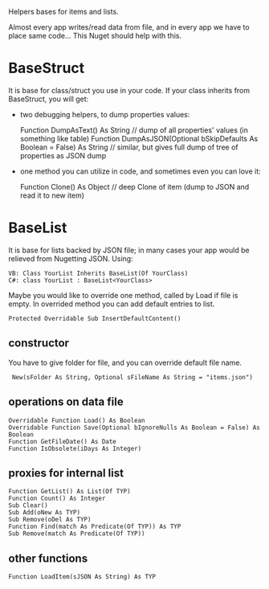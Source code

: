 ﻿
 Helpers bases for items and lists.

 Almost every app writes/read data from file, and in every app we have to place same code... This Nuget should help with this.

# BaseStruct

 It is base for class/struct you use in your code. If your class inherits from BaseStruct, you will get:
 * two debugging helpers, to dump properties values:

    Function DumpAsText() As String     // dump of all properties' values (in something like table)
    Function DumpAsJSON(Optional bSkipDefaults As Boolean = False) As String    // similar, but gives full dump of tree of properties as JSON dump

* one method you can utilize in code, and sometimes even you can love it:

    Function Clone() As Object  // deep Clone of item (dump to JSON and read it to new item)


# BaseList

 It is base for lists backed by JSON file; in many cases your app would be relieved from Nugetting JSON.
 Using:
 
    VB: Class YourList Inherits BaseList(Of YourClass)
    C#: class YourList : BaseList<YourClass>

 Maybe you would like to override one method, called by Load if file is empty. In overrided method you can add default entries to list.
 
    Protected Overridable Sub InsertDefaultContent()


## constructor

 You have to give folder for file, and you can override default file name.

     New(sFolder As String, Optional sFileName As String = "items.json")

## operations on data file

    Overridable Function Load() As Boolean
    Overridable Function Save(Optional bIgnoreNulls As Boolean = False) As Boolean
    Function GetFileDate() As Date
    Function IsObsolete(iDays As Integer)


## proxies for internal list

    Function GetList() As List(Of TYP)
    Function Count() As Integer
    Sub Clear()
    Sub Add(oNew As TYP)
    Sub Remove(oDel As TYP)
    Function Find(match As Predicate(Of TYP)) As TYP
    Sub Remove(match As Predicate(Of TYP))

## other functions

    Function LoadItem(sJSON As String) As TYP




